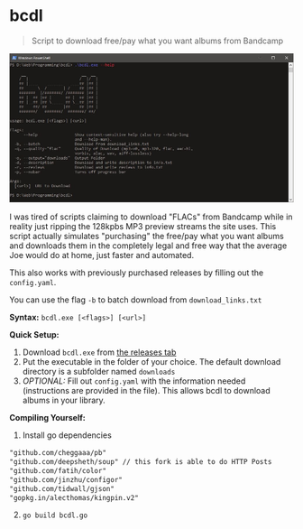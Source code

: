 # bcdl

> Script to download free/pay what you want albums from Bandcamp

![](sc.jpg)

I was tired of scripts claiming to download "FLACs" from Bandcamp while in reality just ripping the 128kpbs MP3 preview streams the site uses. This script actually simulates "purchasing" the free/pay what you want albums and downloads them in the completely legal and free way that the average Joe would do at home, just faster and automated.

This also works with previously purchased releases by filling out the `config.yaml`.

You can use the flag `-b` to batch download from `download_links.txt`

**Syntax:** `bcdl.exe [<flags>] [<url>]`

**Quick Setup:**

1. Download `bcdl.exe` from [the releases tab](https://github.com/daot/bcdl/releases/latest)
2. Put the executable in the folder of your choice. The default download directory is a subfolder named `downloads`
3. _OPTIONAL:_ Fill out `config.yaml` with the information needed (instructions are provided in the file). This allows bcdl to download albums in your library.

**Compiling Yourself:**

1. Install go dependencies

```
"github.com/cheggaaa/pb"
"github.com/deepsheth/soup" // this fork is able to do HTTP Posts
"github.com/fatih/color"
"github.com/jinzhu/configor"
"github.com/tidwall/gjson"
"gopkg.in/alecthomas/kingpin.v2"
```

2. `go build bcdl.go`
